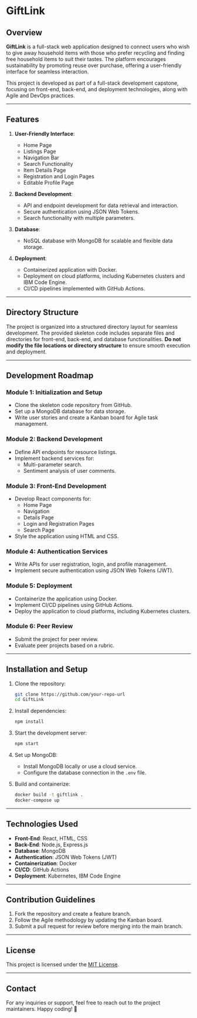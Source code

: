 # GiftLink

## Overview

**GiftLink** is a full-stack web application designed to connect users who wish to give away household items with those who prefer recycling and finding free household items to suit their tastes. The platform encourages sustainability by promoting reuse over purchase, offering a user-friendly interface for seamless interaction.

This project is developed as part of a full-stack development capstone, focusing on front-end, back-end, and deployment technologies, along with Agile and DevOps practices.

---

## Features

1. **User-Friendly Interface**:
   - Home Page
   - Listings Page
   - Navigation Bar
   - Search Functionality
   - Item Details Page
   - Registration and Login Pages
   - Editable Profile Page

2. **Backend Development**:
   - API and endpoint development for data retrieval and interaction.
   - Secure authentication using JSON Web Tokens.
   - Search functionality with multiple parameters.

3. **Database**:
   - NoSQL database with MongoDB for scalable and flexible data storage.

4. **Deployment**:
   - Containerized application with Docker.
   - Deployment on cloud platforms, including Kubernetes clusters and IBM Code Engine.
   - CI/CD pipelines implemented with GitHub Actions.

---

## Directory Structure

The project is organized into a structured directory layout for seamless development. The provided skeleton code includes separate files and directories for front-end, back-end, and database functionalities. **Do not modify the file locations or directory structure** to ensure smooth execution and deployment.

---

## Development Roadmap

### Module 1: Initialization and Setup
- Clone the skeleton code repository from GitHub.
- Set up a MongoDB database for data storage.
- Write user stories and create a Kanban board for Agile task management.

### Module 2: Backend Development
- Define API endpoints for resource listings.
- Implement backend services for:
  - Multi-parameter search.
  - Sentiment analysis of user comments.

### Module 3: Front-End Development
- Develop React components for:
  - Home Page
  - Navigation
  - Details Page
  - Login and Registration Pages
  - Search Page
- Style the application using HTML and CSS.

### Module 4: Authentication Services
- Write APIs for user registration, login, and profile management.
- Implement secure authentication using JSON Web Tokens (JWT).

### Module 5: Deployment
- Containerize the application using Docker.
- Implement CI/CD pipelines using GitHub Actions.
- Deploy the application to cloud platforms, including Kubernetes clusters.

### Module 6: Peer Review
- Submit the project for peer review.
- Evaluate peer projects based on a rubric.

---

## Installation and Setup

1. Clone the repository:
   ```bash
   git clone https://github.com/your-repo-url
   cd GiftLink
   ```

2. Install dependencies:
   ```bash
   npm install
   ```

3. Start the development server:
   ```bash
   npm start
   ```

4. Set up MongoDB:
   - Install MongoDB locally or use a cloud service.
   - Configure the database connection in the `.env` file.

5. Build and containerize:
   ```bash
   docker build -t giftlink .
   docker-compose up
   ```

---

## Technologies Used

- **Front-End**: React, HTML, CSS
- **Back-End**: Node.js, Express.js
- **Database**: MongoDB
- **Authentication**: JSON Web Tokens (JWT)
- **Containerization**: Docker
- **CI/CD**: GitHub Actions
- **Deployment**: Kubernetes, IBM Code Engine

---

## Contribution Guidelines

1. Fork the repository and create a feature branch.
2. Follow the Agile methodology by updating the Kanban board.
3. Submit a pull request for review before merging into the main branch.

---

## License

This project is licensed under the [MIT License](LICENSE).

---

## Contact

For any inquiries or support, feel free to reach out to the project maintainers. Happy coding! 🎉

